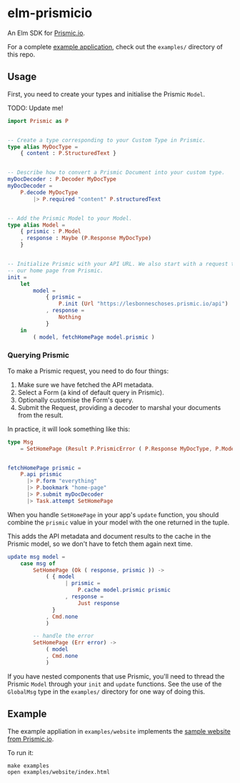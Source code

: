 
# elm-prismicio

An Elm SDK for [Prismic.io](https://prismic.io).

For a complete [example application](https://mattjbray.github.io/elm-prismicio),
check out the `examples/` directory of this repo.

## Usage

First, you need to create your types and initialise the Prismic `Model`.

TODO: Update me!

```elm
import Prismic as P


-- Create a type corresponding to your Custom Type in Prismic.
type alias MyDocType =
    { content : P.StructuredText }


-- Describe how to convert a Prismic Document into your custom type.
myDocDecoder : P.Decoder MyDocType
myDocDecoder =
    P.decode MyDocType
        |> P.required "content" P.structuredText


-- Add the Prismic Model to your Model.
type alias Model =
    { prismic : P.Model
    , response : Maybe (P.Response MyDocType)
    }


-- Initialize Prismic with your API URL. We also start with a request to fetch
-- our home page from Prismic.
init =
    let
        model =
            { prismic =
                P.init (Url "https://lesbonneschoses.prismic.io/api")
            , response =
                Nothing
            }
    in
        ( model, fetchHomePage model.prismic )
```


### Querying Prismic

To make a Prismic request, you need to do four things:

1. Make sure we have fetched the API metadata.
2. Select a Form (a kind of default query in Prismic).
3. Optionally customise the Form's query.
4. Submit the Request, providing a decoder to marshal your documents from the
   result.

In practice, it will look something like this:

```elm
type Msg
    = SetHomePage (Result P.PrismicError ( P.Response MyDocType, P.Model ))


fetchHomePage prismic =
    P.api prismic
      |> P.form "everything"
      |> P.bookmark "home-page"
      |> P.submit myDocDecoder
      |> Task.attempt SetHomePage
```


When you handle `SetHomePage` in your app's `update` function, you should
combine the `prismic` value in your model with the one returned in the tuple.

This adds the API metadata and document results to the cache in the Prismic
model, so we don't have to fetch them again next time.

```elm
update msg model =
    case msg of
        SetHomePage (Ok ( response, prismic )) ->
            ( { model
                  | prismic =
                      P.cache model.prismic prismic
                  , response =
                      Just response
              }
            , Cmd.none
            )

        -- handle the error
        SetHomePage (Err error) ->
            ( model
            , Cmd.none
            )
```

If you have nested components that use Prismic, you'll need to thread the
Prismic `Model` through your `init` and `update` functions. See the use of the
`GlobalMsg` type in the `examples/` directory for one way of doing this.


## Example

The example appliation in `examples/website` implements the [sample website from
Prismic.io](https://user-guides.prismic.io/examples/nodejs-samples/sample-multi-page-site-with-navigation-in-nodejs).

To run it:

```
make examples
open examples/website/index.html
```

